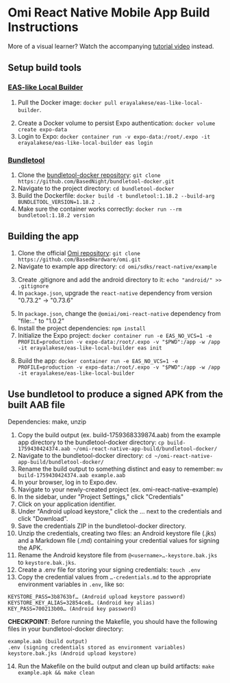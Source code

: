 # Omi React Native Mobile App Build Instructions

More of a visual learner? Watch the accompanying [tutorial video](https://www.youtube.com/watch?v=Ju6DTeXqivc) instead.

## Setup build tools

### [EAS-like Local Builder](https://github.com/erayalakese/eas-like-local-builder)

1. Pull the Docker image: `docker pull erayalakese/eas-like-local-builder`.
<!-- the following steps are optional, but if you do not perform them, you will have to log in to Expo each time you build the mobile app -->
2. Create a Docker volume to persist Expo authentication: `docker volume create expo-data`
3. Login to Expo: `docker container run -v expo-data:/root/.expo -it erayalakese/eas-like-local-builder eas login`

### [Bundletool](https://github.com/google/bundletool)
1. Clone the [bundletool-docker repository](https://github.com/BasedNight/bundletool-docker): `git clone https://github.com/BasedNight/bundletool-docker.git`
2. Navigate to the project directory: `cd bundletool-docker`
3. Build the Dockerfile: `docker build -t bundletool:1.18.2 --build-arg BUNDLETOOL_VERSION=1.18.2 .`
4. Make sure the container works correctly: `docker run --rm bundletool:1.18.2 version`

## Building the app

1. Clone the official [Omi repository](https://github.com/BasedHardware/omi): `git clone https://github.com/BasedHardware/omi.git`
2. Navigate to example app directory: `cd omi/sdks/react-native/example`
<!-- changes so that the project will work with expo/eas -->
3. Create .gitignore and add the android directory to it: `echo "android/" >> .gitignore`
4. In `package.json`, upgrade the `react-native` dependency from version "0.73.2" -> "0.73.6"
<!-- the following change must be made so that the build will pull in omi-react-native from npm rather than from the local filesystem, which is not exposed to the Docker build -->
5. In `package.json`, change the `@omiai/omi-react-native` dependency from "file:.." to "1.0.2"
6. Install the project dependencies: `npm install`
7. Initialize the Expo project: `docker container run -e EAS_NO_VCS=1 -e PROFILE=production -v expo-data:/root/.expo -v "$PWD":/app -w /app -it erayalakese/eas-like-local-builder eas init`
<!-- when prompted, create a new Expo project and link it to the existing project folder -->
8. Build the app: `docker container run -e EAS_NO_VCS=1 -e PROFILE=production -v expo-data:/root/.expo -v "$PWD":/app -w /app -it erayalakese/eas-like-local-builder`
<!-- when prompted, generate a new Android keystore. We will use this later to produce a signed APK that can be installed on an Android device. -->

## Use bundletool to produce a signed APK from the built AAB file
Dependencies: make, unzip

1. Copy the build output (ex. build-1759368339874.aab) from the example app directory to the bundletool-docker directory: `cp build-1759430424374.aab ~/omi-react-native-app-build/bundletool-docker/`
2. Navigate to the bundletool-docker directory: `cd ~/omi-react-native-app-build/bundletool-docker/`
3. Rename the build output to something distinct and easy to remember: `mv build-1759430424374.aab example.aab`
4. In your browser, log in to Expo.dev.
5. Navigate to your newly-created project (ex. omi-react-native-example)
6. In the sidebar, under "Project Settings," click "Credentials"
7. Click on your application identifier.
8. Under "Android upload keystore," click the … next to the credentials and click "Download".
9. Save the credentials ZIP in the bundletool-docker directory.
10. Unzip the credentials, creating two files: an Android keystore file (.jks) and a Markdown file (.md) containing your credential values for signing the APK.
11. Rename the Android keystore file from `@<username>…-keystore.bak.jks` to `keystore.bak.jks`.
12. Create a .env file for storing your signing credentials: `touch .env`
13. Copy the credential values from `…-credentials.md` to the appropriate environment variables in `.env`, like so:

```
KEYSTORE_PASS=3b8763bf… (Android upload keystore password)
KEYSTORE_KEY_ALIAS=32854ce8… (Android key alias)
KEY_PASS=700213b00… (Android key password)
```

**CHECKPOINT**: Before running the Makefile, you should have the following files in your bundletool-docker directory:
```
example.aab (build output)
.env (signing credentials stored as environment variables)
keystore.bak.jks (Android upload keystore)
```
14. Run the Makefile on the build output and clean up build artifacts: `make example.apk && make clean`
